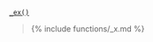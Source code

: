 <p><code><a href="https://developer.wordpress.org/reference/functions/_ex/">_ex()</a></code></p>

<blockquote>

{% include functions/_x.md %}

</blockquote>